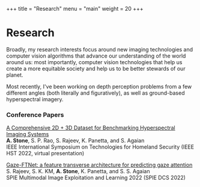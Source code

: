 +++
title = "Research"
menu = "main"
weight = 20
+++

# Research

Broadly, my research interests focus around new imaging technologies and computer vision algorithms that advance our understanding of the world around us: most importantly, computer vision technologies that help us create a more equitable society and help us to be better stewards of our planet.

Most recently, I've been working on depth perception problems from a few different angles (both literally and figuratively), as well as ground-based hyperspectral imagery.

### Conference Papers

[A Comprehensive 2D + 3D Dataset for Benchmarking Hyperspectral Imaging Systems ](https://ieeexplore.ieee.org/abstract/document/10024982/)\
**A. Stone**, S. P. Rao, S. Rajeev, K. Panetta, and S. Agaian \
IEEE International Symposium on Technologies for Homeland Security (IEEE HST 2022, virtual presentation)


[Gaze-FTNet: a feature transverse architecture for predicting gaze attention](https://www.spiedigitallibrary.org/conference-proceedings-of-spie/12100/121000N/Gaze-FTNet--a-feature-transverse-architecture-for-predicting-gaze/10.1117/12.2618989.short?SSO=1) \
S. Rajeev, S. K. KM, **A. Stone**, K. Panetta, and S. S. Agaian\
SPIE Multimodal Image Exploitation and Learning 2022 (SPIE DCS 2022)
